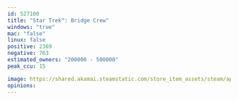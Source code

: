 ```yaml
---
id: 527100
title: "Star Trek™: Bridge Crew"
windows: "true"
mac: "false"
linux: false
positive: 2369
negative: 763
estimated_owners: "200000 - 500000"
peak_ccu: 15

image: https://shared.akamai.steamstatic.com/store_item_assets/steam/apps/527100/header.jpg?t=1680013769
opinions:
---
```

